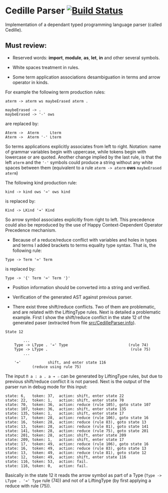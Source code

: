 # Cedille Parser [![Build Status](https://travis-ci.org/ernius/cedilleparser.svg?branch=master)](https://travis-ci.org/ernius/cedilleparser)

Implementation of a dependant typed programming language parser (called Cedille).

## Must review:

* Reserved words: **import**, **module**, **as**, **let**, **in** and other several symbols.

* White spaces treatment in rules.

* Some term application associations desambiguation in terms and arrow operator in kinds.

For example the following term production rules:

```
aterm -> aterm ws maybeErased aterm .

maybeErased -> .
maybeErased -> '-' ows 
```
are replaced by:

```
Aterm ->  Aterm     Lterm
Aterm ->  Aterm '-' Lterm
```

So terms applications explicitly associates from left to right. Notation: name of grammar variables begin with uppercase, while tokens begin with lowercase or are quoted. Another change implied by the last rule, is that the left `aterm` and the `'-'` symbols could produce a string without any white spaces between them (equivalent to a rule `aterm -> aterm` **ows** `maybeErased aterm`)

The following kind production rule:

```
kind -> kind ows '➔' ows kind
```

is replaced by:

```
Kind -> LKind '➔' Kind
```

So arrow symbol associates explicitly from right to left. This precedence could also be reproduced by the use of Happy Context-Dependent Operator Precedence mechanism.
   
* Because of a reduce/reduce conflict with variables and holes in types and terms I added brackets to terms equality type syntax. That is, the following rule:

```
Type -> Term '≃' Term
```

is replaced by:

```
Type -> '{' Term '≃' Term '}'
```
  
* Position information should be converted into a string and verified.

* Verification of the generated AST against previous parser.

* There exist three shift/reduce conflicts. Two of them are problematic, and are related with the LiftingType rules. Next is detailed a problematic example. First I show the shift/reduce conflict in the state 12 of the generated paser (extracted from file [src/CedilleParser.info](src/CedilleParser.info)).

```
State 12

        ...
	Type -> LType . '➔' Type                           (rule 74)
	Type -> LType .                                     (rule 75)
        ...
	
	'➔'            shift, and enter state 116
			(reduce using rule 75)
```

The input `Π a : a . a ➔ ☆` can be generated by LiftingType rules, but due to previous shift/reduce conflict it is not parsed. Next is the output of the parser run in debug mode for this input:


```
state: 6,	token: 37,	action: shift, enter state 22
state: 22,	token: 1,	action: shift, enter state 70
state: 70,	token: 36,	action: reduce (rule 105), goto state 107
state: 107,	token: 36,	action: shift, enter state 135
state: 135,	token: 1,	action: shift, enter state 17
state: 17,	token: 28,	action: reduce (rule 106), goto state 16
state: 16,	token: 28,	action: reduce (rule 83), goto state 13
state: 13,	token: 28,	action: reduce (rule 81), goto state 141
state: 141,	token: 28,	action: reduce (rule 75), goto state 201
state: 201,	token: 28,	action: shift, enter state 209
state: 209,	token: 1,	action: shift, enter state 17
state: 17,	token: 49,	action: reduce (rule 106), goto state 16
state: 16,	token: 49,	action: reduce (rule 83), goto state 13
state: 13,	token: 49,	action: reduce (rule 81), goto state 12
state: 12,	token: 49,	action: shift, enter state 116
state: 116,	token: 53,	action: fail.
state: 116,	token: 0,	action: fail.
```

Basically in the state 12 it reads the arrow symbol as part of a Type (`Type -> LType . '➔' Type` rule (74)) and not of a LiftingType (by first applying a reduce with rule (75)).